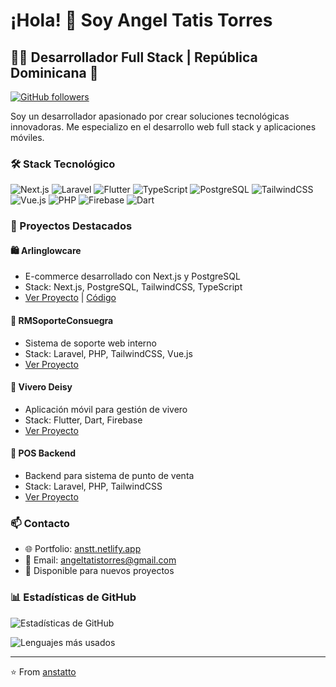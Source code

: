 # ¡Hola! 👋 Soy Angel Tatis Torres

## 👨‍💻 Desarrollador Full Stack | República Dominicana 🌴

[![GitHub followers](https://img.shields.io/github/followers/anstatto?label=Follow&style=social)](https://github.com/anstatto)

Soy un desarrollador apasionado por crear soluciones tecnológicas innovadoras. Me especializo en el desarrollo web full stack y aplicaciones móviles.

### 🛠️ Stack Tecnológico

![Next.js](https://img.shields.io/badge/-Next.js-000000?style=flat-square&logo=next.js)
![Laravel](https://img.shields.io/badge/-Laravel-FF2D20?style=flat-square&logo=laravel&logoColor=white)
![Flutter](https://img.shields.io/badge/-Flutter-02569B?style=flat-square&logo=flutter)
![TypeScript](https://img.shields.io/badge/-TypeScript-3178C6?style=flat-square&logo=typescript&logoColor=white)
![PostgreSQL](https://img.shields.io/badge/-PostgreSQL-336791?style=flat-square&logo=postgresql&logoColor=white)
![TailwindCSS](https://img.shields.io/badge/-TailwindCSS-38B2AC?style=flat-square&logo=tailwind-css&logoColor=white)
![Vue.js](https://img.shields.io/badge/-Vue.js-4FC08D?style=flat-square&logo=vue.js&logoColor=white)
![PHP](https://img.shields.io/badge/-PHP-777BB4?style=flat-square&logo=php&logoColor=white)
![Firebase](https://img.shields.io/badge/-Firebase-FFCA28?style=flat-square&logo=firebase&logoColor=black)
![Dart](https://img.shields.io/badge/-Dart-0175C2?style=flat-square&logo=dart&logoColor=white)

### 🚀 Proyectos Destacados

#### 🛍️ Arlinglowcare
- E-commerce desarrollado con Next.js y PostgreSQL
- Stack: Next.js, PostgreSQL, TailwindCSS, TypeScript
- [Ver Proyecto](https://arlinglowcare.com) | [Código](https://github.com/anstatto/carrito-compras)

#### 💼 RMSoporteConsuegra
- Sistema de soporte web interno
- Stack: Laravel, PHP, TailwindCSS, Vue.js
- [Ver Proyecto](https://github.com/anstatto/soporte-web)

#### 📱 Vivero Deisy
- Aplicación móvil para gestión de vivero
- Stack: Flutter, Dart, Firebase
- [Ver Proyecto](https://github.com/anstatto/app_vivero)

#### 🏪 POS Backend
- Backend para sistema de punto de venta
- Stack: Laravel, PHP, TailwindCSS
- [Ver Proyecto](https://github.com/anstatto/pos-backend)

### 📫 Contacto

- 🌐 Portfolio: [anstt.netlify.app](https://anstt.netlify.app)
- 📧 Email: [angeltatistorres@gmail.com](mailto:angeltatistorres@gmail.com)
- 💼 Disponible para nuevos proyectos

### 📊 Estadísticas de GitHub

![Estadísticas de GitHub](https://github-readme-stats.vercel.app/api?username=anstatto&show_icons=true&theme=radical)

![Lenguajes más usados](https://github-readme-stats.vercel.app/api/top-langs/?username=anstatto&layout=compact&theme=radical)

---

⭐️ From [anstatto](https://github.com/anstatto)
